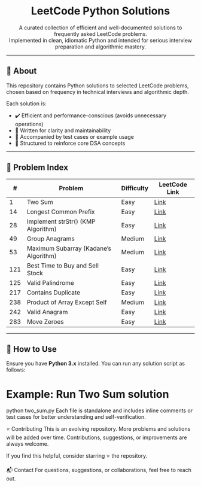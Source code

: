 <h1 align="center">LeetCode Python Solutions</h1>

<p align="center">
  A curated collection of efficient and well-documented solutions to frequently asked LeetCode problems.<br>
  Implemented in clean, idiomatic Python and intended for serious interview preparation and algorithmic mastery.
</p>

---

## 📘 About

This repository contains Python solutions to selected LeetCode problems, chosen based on frequency in technical interviews and algorithmic depth.

Each solution is:

- ✔️ Efficient and performance-conscious (avoids unnecessary operations)
- 🧠 Written for clarity and maintainability
- 🧪 Accompanied by test cases or example usage
- 🎯 Structured to reinforce core DSA concepts

---

## 📌 Problem Index

| #    | Problem                               | Difficulty | LeetCode Link |
|------|----------------------------------------|------------|----------------|
| 1    | Two Sum                                | Easy       | [Link](https://leetcode.com/problems/two-sum/) |
| 14   | Longest Common Prefix                  | Easy       | [Link](https://leetcode.com/problems/longest-common-prefix/) |
| 28   | Implement strStr() (KMP Algorithm)     | Easy       | [Link](https://leetcode.com/problems/find-the-index-of-the-first-occurrence-in-a-string/) |
| 49   | Group Anagrams                         | Medium     | [Link](https://leetcode.com/problems/group-anagrams/) |
| 53   | Maximum Subarray (Kadane’s Algorithm)  | Medium     | [Link](https://leetcode.com/problems/maximum-subarray/) |
| 121  | Best Time to Buy and Sell Stock        | Easy       | [Link](https://leetcode.com/problems/best-time-to-buy-and-sell-stock/) |
| 125  | Valid Palindrome                       | Easy       | [Link](https://leetcode.com/problems/valid-palindrome/) |
| 217  | Contains Duplicate                     | Easy       | [Link](https://leetcode.com/problems/contains-duplicate/) |
| 238  | Product of Array Except Self           | Medium     | [Link](https://leetcode.com/problems/product-of-array-except-self/) |
| 242  | Valid Anagram                          | Easy       | [Link](https://leetcode.com/problems/valid-anagram/) |
| 283  | Move Zeroes                            | Easy       | [Link](https://leetcode.com/problems/move-zeroes/) |

---

## 🧪 How to Use

Ensure you have **Python 3.x** installed. You can run any solution script as follows:

# Example: Run Two Sum solution
python two_sum.py
Each file is standalone and includes inline comments or test cases for better understanding and self-verification.

⭐ Contributing
This is an evolving repository. More problems and solutions will be added over time. Contributions, suggestions, or improvements are always welcome.

If you find this helpful, consider starring ⭐ the repository.

📬 Contact
For questions, suggestions, or collaborations, feel free to reach out.
